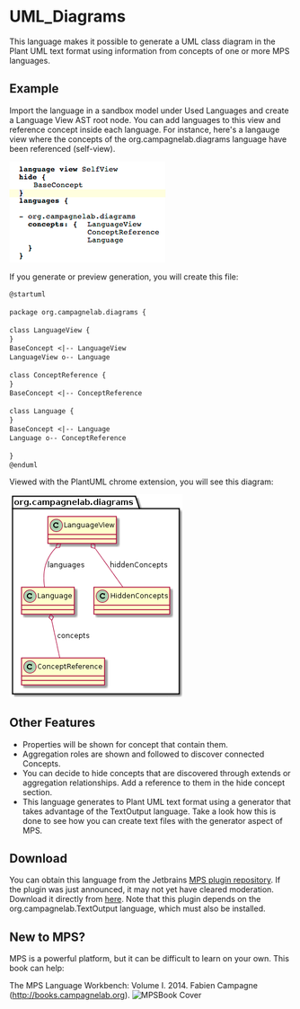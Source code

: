 UML_Diagrams
============

This language makes it possible to generate a UML class diagram in the Plant UML text format using information from concepts of one or more MPS languages.

Example
-------

Import the language in a sandbox model under Used Languages and create a Language View AST root node. You can add languages to this view and reference concept inside each language.
For instance, here's a langauge view where the concepts of the org.campagnelab.diagrams language have been referenced (self-view).

![AST View](Pictures/AST_View.png)

If you generate or preview generation, you will create this file:
```
@startuml

package org.campagnelab.diagrams {

class LanguageView {
}
BaseConcept <|-- LanguageView 
LanguageView o-- Language

class ConceptReference {
}
BaseConcept <|-- ConceptReference 

class Language {
}
BaseConcept <|-- Language 
Language o-- ConceptReference

}
@enduml
```

Viewed with the PlantUML chrome extension, you will see this diagram:

![UML Diagram](Pictures/PlantUmlRendering.png)

Other Features
--------------
 * Properties will be shown for concept that contain them.
 * Aggregation roles are shown and followed to discover connected Concepts.
 * You can decide to hide concepts that are discovered through extends or aggregation relationships. Add a reference to them in the hide concept section.
 * This language generates to Plant UML text format using a generator that takes
 advantage of the TextOutput language. Take a look how this is done to see how you
 can create text files with the generator aspect of MPS.

Download
--------

You can obtain this language from the Jetbrains [MPS plugin repository](http://plugins.jetbrains.com/plugin/7556?pr=). If the plugin was just announced, it may not yet have cleared moderation. Download it directly from [here](http://campagnelab.org/software/mps-plugins/). Note that this plugin depends on the org.campagnelab.TextOutput language, which must also be installed.

New to MPS? 
-----------
MPS is a powerful platform, but it can be difficult to learn on your own. This book can help:

The MPS Language Workbench: Volume I. 2014. Fabien Campagne (http://books.campagnelab.org).
![MPSBook Cover](http://campagnelab.org/files/MPS_Book-Cover-Volume1-small.png) 

